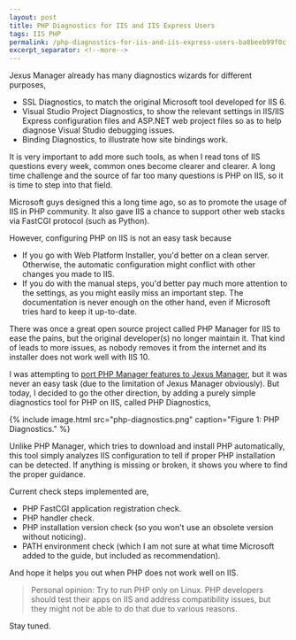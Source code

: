 ```yaml
---
layout: post
title: PHP Diagnostics for IIS and IIS Express Users
tags: IIS PHP
permalink: /php-diagnostics-for-iis-and-iis-express-users-ba8beeb99f0c
excerpt_separator: <!--more-->
---
```

Jexus Manager already has many diagnostics wizards for different purposes,

* SSL Diagnostics, to match the original Microsoft tool developed for IIS 6.
* Visual Studio Project Diagnostics, to show the relevant settings in IIS/IIS Express configuration files and ASP.NET web project files so as to help diagnose Visual Studio debugging issues.
* Binding Diagnostics, to illustrate how site bindings work.

It is very important to add more such tools, as when I read tons of IIS questions every week, common ones become clearer and clearer. A long time challenge and the source of far too many questions is PHP on IIS, so it is time to step into that field.
<!--more-->

Microsoft guys designed this a long time ago, so as to promote the usage of IIS in PHP community. It also gave IIS a chance to support other web stacks via FastCGI protocol (such as Python).

However, configuring PHP on IIS is not an easy task because

* If you go with Web Platform Installer, you'd better on a clean server. Otherwise, the automatic configuration might conflict with other changes you made to IIS.
* If you do with the manual steps, you'd better pay much more attention to the settings, as you might easily miss an important step. The documentation is never enough on the other hand, even if Microsoft tries hard to keep it up-to-date.

There was once a great open source project called PHP Manager for IIS to ease the pains, but the original developer(s) no longer maintain it. That kind of leads to more issues, as nobody removes it from the internet and its installer does not work well with IIS 10.

I was attempting to [port PHP Manager features to Jexus Manager](https://github.com/jexuswebserver/JexusManager/issues/5), but it was never an easy task (due to the limitation of Jexus Manager obviously). But today, I decided to go the other direction, by adding a purely simple diagnostics tool for PHP on IIS, called PHP Diagnostics,

{% include image.html
src="php-diagnostics.png" caption="Figure 1: PHP Diagnostics." %}

Unlike PHP Manager, which tries to download and install PHP automatically, this tool simply analyzes IIS configuration to tell if proper PHP installation can be detected. If anything is missing or broken, it shows you where to find the proper guidance.

Current check steps implemented are,

* PHP FastCGI application registration check.
* PHP handler check.
* PHP installation version check (so you won't use an obsolete version without noticing).
* PATH environment check (which I am not sure at what time Microsoft added to the guide, but included as recommendation).

And hope it helps you out when PHP does not work well on IIS.

> Personal opinion: Try to run PHP only on Linux. PHP developers should test their apps on IIS and address compatibility issues, but they might not be able to do that due to various reasons.

Stay tuned.
